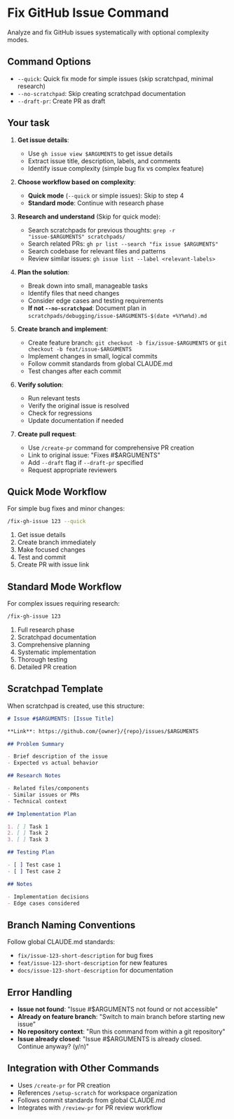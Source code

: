# Fix GitHub Issue Command

Analyze and fix GitHub issues systematically with optional complexity modes.

## Command Options

- `--quick`: Quick fix mode for simple issues (skip scratchpad, minimal research)
- `--no-scratchpad`: Skip creating scratchpad documentation
- `--draft-pr`: Create PR as draft

## Your task

1. **Get issue details**:
   - Use `gh issue view $ARGUMENTS` to get issue details
   - Extract issue title, description, labels, and comments
   - Identify issue complexity (simple bug fix vs complex feature)

2. **Choose workflow based on complexity**:
   - **Quick mode** (`--quick` or simple issues): Skip to step 4
   - **Standard mode**: Continue with research phase

3. **Research and understand** (Skip for quick mode):
   - Search scratchpads for previous thoughts: `grep -r "issue-$ARGUMENTS" scratchpads/`
   - Search related PRs: `gh pr list --search "fix issue $ARGUMENTS"`
   - Search codebase for relevant files and patterns
   - Review similar issues: `gh issue list --label <relevant-labels>`

4. **Plan the solution**:
   - Break down into small, manageable tasks
   - Identify files that need changes
   - Consider edge cases and testing requirements
   - **If not `--no-scratchpad`**: Document plan in `scratchpads/debugging/issue-$ARGUMENTS-$(date +%Y%m%d).md`

5. **Create branch and implement**:
   - Create feature branch: `git checkout -b fix/issue-$ARGUMENTS` or `git checkout -b feat/issue-$ARGUMENTS`
   - Implement changes in small, logical commits
   - Follow commit standards from global CLAUDE.md
   - Test changes after each commit

6. **Verify solution**:
   - Run relevant tests
   - Verify the original issue is resolved
   - Check for regressions
   - Update documentation if needed

7. **Create pull request**:
   - Use `/create-pr` command for comprehensive PR creation
   - Link to original issue: "Fixes #$ARGUMENTS"
   - Add `--draft` flag if `--draft-pr` specified
   - Request appropriate reviewers

## Quick Mode Workflow

For simple bug fixes and minor changes:

```bash
/fix-gh-issue 123 --quick
```

1. Get issue details
2. Create branch immediately
3. Make focused changes
4. Test and commit
5. Create PR with issue link

## Standard Mode Workflow

For complex issues requiring research:

```bash
/fix-gh-issue 123
```

1. Full research phase
2. Scratchpad documentation
3. Comprehensive planning
4. Systematic implementation
5. Thorough testing
6. Detailed PR creation

## Scratchpad Template

When scratchpad is created, use this structure:

```markdown
# Issue #$ARGUMENTS: [Issue Title]

**Link**: https://github.com/{owner}/{repo}/issues/$ARGUMENTS

## Problem Summary

- Brief description of the issue
- Expected vs actual behavior

## Research Notes

- Related files/components
- Similar issues or PRs
- Technical context

## Implementation Plan

1. [ ] Task 1
2. [ ] Task 2
3. [ ] Task 3

## Testing Plan

- [ ] Test case 1
- [ ] Test case 2

## Notes

- Implementation decisions
- Edge cases considered
```

## Branch Naming Conventions

Follow global CLAUDE.md standards:

- `fix/issue-123-short-description` for bug fixes
- `feat/issue-123-short-description` for new features
- `docs/issue-123-short-description` for documentation

## Error Handling

- **Issue not found**: "Issue #$ARGUMENTS not found or not accessible"
- **Already on feature branch**: "Switch to main branch before starting new issue"
- **No repository context**: "Run this command from within a git repository"
- **Issue already closed**: "Issue #$ARGUMENTS is already closed. Continue anyway? (y/n)"

## Integration with Other Commands

- Uses `/create-pr` for PR creation
- References `/setup-scratch` for workspace organization
- Follows commit standards from global CLAUDE.md
- Integrates with `/review-pr` for PR review workflow
